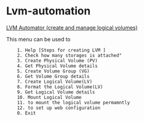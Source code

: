 # Lvm-automation
[LVM Automator (create and manage logical volumes)](https://www.linkedin.com/posts/parthanaboina-praveen_iiecbylw-vimaldaga-righteducation-activity-6836402090080911360-hw9M?utm_source=linkedin_share&utm_medium=member_desktop_web
) 


This menu can be used to

        1. Help [Steps for creating LVM ]
        2. Check how many storages is attached"
        3. Create Physical Volume (PV)
        4. Get Physical Volume details
        5. Create Volume Group (VG)
        6. Get Volume Group details
        7. Create Logical Volume(LV)
        8. Format the Logical Volume(LV)
        9. Get Logical Volume details
        10. Mount Logical Volume
        11. to mount the logical volume permamntly
        12. to set up web configuration 
        0. Exit
